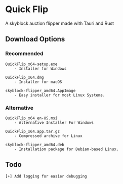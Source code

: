 # Quick Flip

A skyblock auction flipper made with Tauri and Rust

## Download Options

### Recommended

```
QuickFlip_x64-setup.exe
    - Installer for Windows

QuickFlip_x64.dmg
    - Installer for macOS

skyblock-flipper_amd64.AppImage
    - Easy installer for most Linux Systems.
```

### Alternative

```
QuickFlip_x64_en-US.msi
    - Alternative Installer For Windows

QuickFlip_x64.app.tar.gz
    - Compressed archive for Linux

skyblock-flipper_amd64.deb 
    - Installation package for Debian-based Linux.
```


## Todo

```
[+] Add logging for easier debugging
```
